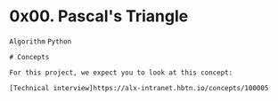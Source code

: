 # 0x00. Pascal's Triangle
```Algorithm``` ```Python``` 

```
# Concepts

For this project, we expect you to look at this concept:

[Technical interview]https://alx-intranet.hbtn.io/concepts/100005

```
